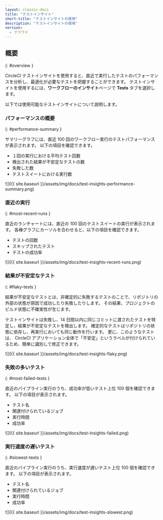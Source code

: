 ```yaml
---
layout: classic-docs
title: "テストインサイト"
short-title: "テストインサイトの使用"
description: "テストインサイトの使用"
version:
  - クラウド
---
```


## 概要
{: #overview }

CircleCI テストインサイトを使用すると、直近で実行したテストのパフォーマンスを分析し、最適化が必要なテストを把握することができます。 テストインサイトを使用するには、**ワークフローのインサイト**ページで **Tests** タブを選択します。

以下では使用可能なテストインサイトについて説明します。

### パフォーマンスの概要
{: #performance-summary }

サマリーグラフには、直近 100 回のワークフロー実行のテストパフォーマンスが表示されます。 以下の項目を確認できます。
- １回の実行における平均テスト回数
- 検出された結果が不安定なテストの数
- 失敗した数
- テストスイートにおける実行数

![]({{ site.baseurl }}/assets/img/docs/test-insights-performance-summary.png)

### 直近の実行
{: #most-recent-runs }

直近のランチャートには、直近の 100 回のテストスイートの実行が表示されます。 各棒グラフにカーソルを合わせると、以下の項目を確認できます。
- テストの回数
- スキップされたテスト
- テストの成功率

![]({{ site.baseurl }}/assets/img/docs/test-insights-recent-runs.png)

### 結果が不安定なテスト
{: #flaky-tests }

結果が不安定なテストとは、非確定的に失敗するテストのことで、リポジトリの外部の状態が原因で成功したり失敗したりします。 その結果、プロジェクトのビルド状態に不確実性が生じます。

テストインサイトは失敗し、14 日間以内に同じコミットに渡されたテストを特定し、結果が不安定なテストを検出します。 確定的なテストはリポジトリの状態に依存し、再実行においても同じ動作を行います。 更に、このようなテストは、 CircleCI アプリケーション全体で「不安定」というラベルが付けられているため、簡単に識別して修正できます。

![]({{ site.baseurl }}/assets/img/docs/test-insights-flaky.png)

### 失敗の多いテスト
{: #most-failed-tests }

直近のパイプライン実行のうち、成功率が低いテスト上位 100 個を確認できます。 以下の項目が表示されます。
- テスト名
- 関連付けられているジョブ
- 実行時間
- 成功率

![]({{ site.baseurl }}/assets/img/docs/test-insights-failed.png)

### 実行速度の遅いテスト
{: #slowest-tests }

直近のパイプライン実行のうち、実行速度が遅いテスト上位 100 個を確認できます。 以下の項目が表示されます。
- テスト名
- 関連付けられているジョブ
- 実行時間
- 成功率

![]({{ site.baseurl }}/assets/img/docs/test-insights-slowest.png)
